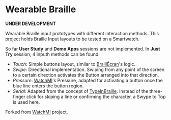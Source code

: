 # Wearable Braille

**UNDER DEVELOPMENT**

Wearable Braille input prototypes with different interaction methods. This project holds Braille Input layouts to be tested on a Smartwatch.

So far **User Study** and **Demo Apps** sessions are not implemented. In **Just Try** session, 4 inputh methods can be found:
 - _Touch_: Simple buttons layout, similar to [BraillÉcran](https://github.com/mateuswetah/BrailleEcran)'s logic.
 - _Swipe_: Directional implementation. Swiping from any point of the screen to a certain direction activates the Button arranged into that direction.
 - _Pressure_: [WatchMI]((https://github.com/tcboy88/WatchMI))'s Pressure, adapted for activating a button once the blue line enters the button region. 
 - _Serial_: Adapted from the concept of [TypeInBraille](http://www.everywaretechnologies.com/apps/typeinbraille). Instead of the three-finger click for skiping a line or confirming the character, a Swype to Top is used here.

Forked from [WatchMI](https://github.com/tcboy88/WatchMI) project.
